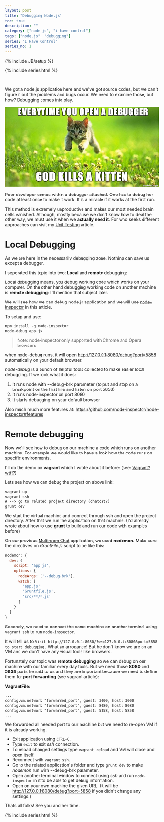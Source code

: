 ```yaml
---
layout: post
title: "Debugging Node.js"
toc: true
description: ""
category: ["node.js", "i-have-control"]
tags: ["node.js", "debugging"]
series: "I Have Control"
series_no: 1
---
```

{% include JB/setup %}

{% include series.html %}

<br />

We got a node.js application here and we've got source codes, but we can't figure it out the problems and bugs occur. We need to examine those, but how? Debugging comes into play.

<!--more-->

![](/assets/images/kitten.png)

Poor developer comes within a debugger attached. One has to debug her code at least once to make it work. It is a miracle if it works at the first run.

This method is extremely unproductive and makes our most needed brain cells vanished. Although, mostly because we don't know how to deal the other way, we must use it when we **actually need it**. For who seeks different approaches can visit my [Unit Testing](/en/software/2015/11/15/software-testing#unit-testing) article.

# Local Debugging

As we are here in the necessarily debugging zone, Nothing can save us except a debugger.

I seperated this topic into two: **Local** and **remote** debugging:

Local debugging means, you debug working code which works on your computer. On the other hand debugging working code on another machine is **remote debugging**: I'll mention that subject later.

We will see how we can debug node.js application and we will use [node-inspector](https://github.com/node-inspector/node-inspector) in this article.

To setup and use:

~~~
npm install -g node-inspector
node-debug app.js
~~~

> Note: node-inspector only supported with Chrome and Opera browsers

when node-debug runs, it will open <http://127.0.0.1:8080/debug?port=5858>  automatically on your default browser.

*node-debug* is a bunch of helpful tools collected to make easier local debugging. If we look what it does:

1. It runs node with --debug-brk parameter (to put and stop on a breakpoint on the first line and listen on port 5858)
1. It runs node-inspector on port 8080
1. It starts debugging on your default browser

Also much much more features at: <https://github.com/node-inspector/node-inspector#features>

# Remote debugging

Now we'll see how to debug on our machine a code which runs on another machine. For example we would like to have a look how the code runs on specific environments.

I'll do the demo on **vagrant** which I wrote about it before: (see: [Vagrant? wtf!?](/en/virtual-machines/2015/11/14/vagrant))

Lets see how we can debug the project on above link:

~~~
vagrant up
vagrant ssh
# --> go to related project directory (chatcat?)
grunt dev
~~~

We start the virtual machine and connect through ssh and open the project directory. After that we run the application on that machine. (I'd already wrote about how to use **grunt** to build and run our code with examples before)

On our previous [Multiroom Chat](/en/node.js/2015/11/15/multi-room-chat-application) application, we used **nodemon**. Make sure the directives on *GruntFile.js* script to be like this:

~~~js
nodemon: {
  dev: {
    script: 'app.js',
    options: {
      nodeArgs: ['--debug-brk'],
      watch: [
        'app.js',
        'Gruntfile.js',
        'src/**/*.js'
      ]
    }
  }
}
~~~

Secondly, we need to connect the same machine on another terminal using `vagrant ssh` to run `node-inspector`.

It will tell us to `Visit http://127.0.0.1:8080/?ws=127.0.0.1:8080&port=5858 to start debugging.` What an arrogance! But he don't know we are on an VM and we don't have any visual tools like browsers.

Fortunately our topic was **remote debugging** so we can debug on our machine with our familiar every day tools. But we need those **8080** and **5858** ports he said to us and they are important because we need to define them for **port forwarding** (see vagrant article):

**VagrantFile:**

~~~
...
config.vm.network "forwarded_port", guest: 3000, host: 3000
config.vm.network "forwarded_port", guest: 8080, host: 8080
config.vm.network "forwarded_port", guest: 5858, host: 5858
...
~~~

We forwarded all needed port to our machine but we need to re-open VM if it is already working.

* Exit application using `CTRL+C`.
* Type `exit` to exit *ssh* connection.
* To reload changed settings type `vagrant reload` and VM will close and open itself.
* Reconnect with `vagrant ssh`.
* Go to the related application's folder and type `grunt dev` to make *nodemon* run wirh --debug-brk parameter.
* Open another terminal window to connect using *ssh* and run `node-inspector` in it to be able to get debug information.
* Open on your own machine the given URL. (It will be <http://127.0.0.1:8080/debug?port=5858> if you didn't change any settings.)

Thats all folks! See you another time.

{% include series.html %}
<br />

